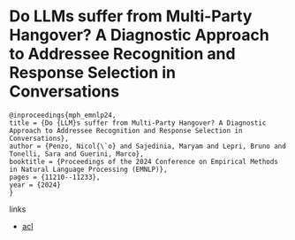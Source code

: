 # Do LLMs suffer from Multi-Party Hangover? A Diagnostic Approach to Addressee Recognition and Response Selection in Conversations

```
@inproceedings{mph_emnlp24,
title = {Do {LLM}s suffer from Multi-Party Hangover? A Diagnostic Approach to Addressee Recognition and Response Selection in Conversations},
author = {Penzo, Nicol{\`o} and Sajedinia, Maryam and Lepri, Bruno and Tonelli, Sara and Guerini, Marco},
booktitle = {Proceedings of the 2024 Conference on Empirical Methods in Natural Language Processing (EMNLP)},
pages = {11210--11233},
year = {2024}
}
```

links
- [acl](https://aclanthology.org/2024.emnlp-main.628)
